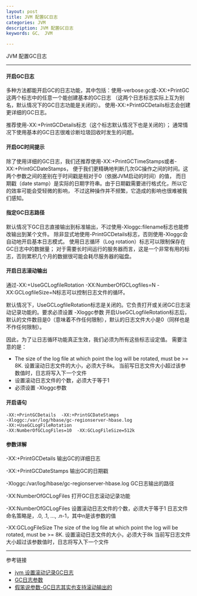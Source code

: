 ```yaml
---
layout: post
title: JVM 配置GC日志
categories: JVM
description: JVM 配置GC日志
keywords: GC、 JVM

---
```


JVM 配置GC日志

---

#### 开启GC日志
多种方法都能开启GC的日志功能，其中包括：使用-verbose:gc或-XX:+PrintGC这两个标志中的任意一个能创建基本的GC日志
（这两个日志标志实际上互为别名，默认情况下的GC日志功能是关闭的）。
使用-XX:+PrintGCDetails标志会创建更详细的GC日志。

推荐使用-XX:+PrintGCDetails标志（这个标志默认情况下也是关闭的）；
通常情况下使用基本的GC日志很难诊断垃圾回收时发生的问题。

#### 开启GC时间提示
除了使用详细的GC日志，我们还推荐使用-XX:+PrintGCTimeStamps或者-XX:+PrintGCDateStamps，
便于我们更精确地判断几次GC操作之间的时间。这两个参数之间的差别在于时间戳是相对于0（依据JVM启动的时间）的值，
而日期戳（date stamp）是实际的日期字符串。由于日期戳需要进行格式化，所以它的效率可能会受轻微的影响，
不过这种操作并不频繁，它造成的影响也很难被我们感知。

#### 指定GC日志路径
默认情况下GC日志直接输出到标准输出，不过使用-Xloggc:filename标志也能修改输出到某个文件。
除非显式地使用-PrintGCDetails标志，否则使用-Xloggc会自动地开启基本日志模式。
使用日志循环（Log rotation）标志可以限制保存在GC日志中的数据量；
对于需要长时间运行的服务器而言，这是一个非常有用的标志，否则累积几个月的数据很可能会耗尽服务器的磁盘。

#### 开启日志滚动输出
通过-XX:+UseGCLogfileRotation  -XX:NumberOfGCLogfiles=N  -XX:GCLogfileSize=N标志可以控制日志文件的循环。

默认情况下，UseGCLogfileRotation标志是关闭的。它负责打开或关闭GC日志滚动记录功能的。要求必须设置 -Xloggc参数
开启UseGCLogfileRotation标志后，默认的文件数目是0（意味着不作任何限制），默认的日志文件大小是0（同样也是不作任何限制）。

因此，为了让日志循环功能真正生效，我们必须为所有这些标志设定值。
需要注意的是：
* The size of the log file at which point the log will be rotated, must be >= 8K. 设置滚动日志文件的大小，必须大于8k。
当前写日志文件大小超过该参数值时，日志将写入下一个文件
* 设置滚动日志文件的个数，必须大于等于1
* 必须设置 -Xloggc参数



#### 开启语句
```
-XX:+PrintGCDetails  -XX:+PrintGCDateStamps  
-Xloggc:/var/log/hbase/gc-regionserver-hbase.log   
-XX:+UseGCLogFileRotation  
-XX:NumberOfGCLogFiles=10  -XX:GCLogFileSize=512k
```

#### 参数详解
-XX:+PrintGCDetails 
输出GC的详细日志

-XX:+PrintGCDateStamps 
输出GC的日期戳

-Xloggc:/var/log/hbase/gc-regionserver-hbase.log 
GC日志输出的路径

-XX:NumberOfGCLogFiles
打开GC日志滚动记录功能

-XX:NumberOfGCLogFiles
设置滚动日志文件的个数，必须大于等于1
日志文件命名策略是，<filename>.0, <filename>.1, ..., <filename>.n-1，其中n是该参数的值

-XX:GCLogFileSize
The size of the log file at which point the log will be rotated, must be >= 8K.
设置滚动日志文件的大小，必须大于8k
当前写日志文件大小超过该参数值时，日志将写入下一个文件

---
参考链接
* [jvm 设置滚动记录GC日志](https://www.jianshu.com/p/dfdf80286c73)
* [GC日志参数](https://segmentfault.com/a/1190000009415136)
* [假笨说参数-GC日志其实也支持滚动输出的](https://mp.weixin.qq.com/s/aGT31AQyH7NRqnRGArE2eg)




